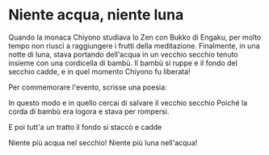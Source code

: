 # Niente acqua, niente luna

Quando la monaca Chiyono studiava lo Zen con Bukko di Engaku, per molto tempo non riuscì a raggiungere i frutti della meditazione. Finalmente, in una notte di luna, stava portando dell'acqua in un vecchio secchio tenuto insieme con una cordicella di bambù. Il bambù si ruppe e il fondo del secchio cadde, e in quel momento Chiyono fu liberata!

Per commemorare l'evento, scrisse una poesia:

In questo modo e in quello cercai di salvare il vecchio secchio Poiché la corda di bambù era logora e stava per rompersi.

E poi tutt'a un tratto il fondo si staccò e cadde

Niente più acqua nel secchio! Niente più luna nell'acqua!